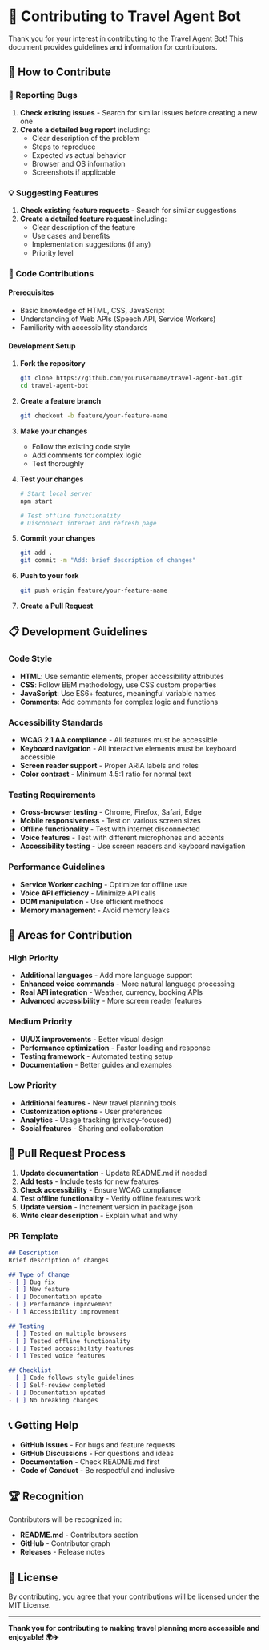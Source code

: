 # 🤝 Contributing to Travel Agent Bot

Thank you for your interest in contributing to the Travel Agent Bot! This document provides guidelines and information for contributors.

## 🎯 How to Contribute

### 🐛 Reporting Bugs

1. **Check existing issues** - Search for similar issues before creating a new one
2. **Create a detailed bug report** including:
   - Clear description of the problem
   - Steps to reproduce
   - Expected vs actual behavior
   - Browser and OS information
   - Screenshots if applicable

### 💡 Suggesting Features

1. **Check existing feature requests** - Search for similar suggestions
2. **Create a detailed feature request** including:
   - Clear description of the feature
   - Use cases and benefits
   - Implementation suggestions (if any)
   - Priority level

### 🔧 Code Contributions

#### Prerequisites
- Basic knowledge of HTML, CSS, JavaScript
- Understanding of Web APIs (Speech API, Service Workers)
- Familiarity with accessibility standards

#### Development Setup

1. **Fork the repository**
   ```bash
   git clone https://github.com/yourusername/travel-agent-bot.git
   cd travel-agent-bot
   ```

2. **Create a feature branch**
   ```bash
   git checkout -b feature/your-feature-name
   ```

3. **Make your changes**
   - Follow the existing code style
   - Add comments for complex logic
   - Test thoroughly

4. **Test your changes**
   ```bash
   # Start local server
   npm start
   
   # Test offline functionality
   # Disconnect internet and refresh page
   ```

5. **Commit your changes**
   ```bash
   git add .
   git commit -m "Add: brief description of changes"
   ```

6. **Push to your fork**
   ```bash
   git push origin feature/your-feature-name
   ```

7. **Create a Pull Request**

## 📋 Development Guidelines

### Code Style

- **HTML**: Use semantic elements, proper accessibility attributes
- **CSS**: Follow BEM methodology, use CSS custom properties
- **JavaScript**: Use ES6+ features, meaningful variable names
- **Comments**: Add comments for complex logic and functions

### Accessibility Standards

- **WCAG 2.1 AA compliance** - All features must be accessible
- **Keyboard navigation** - All interactive elements must be keyboard accessible
- **Screen reader support** - Proper ARIA labels and roles
- **Color contrast** - Minimum 4.5:1 ratio for normal text

### Testing Requirements

- **Cross-browser testing** - Chrome, Firefox, Safari, Edge
- **Mobile responsiveness** - Test on various screen sizes
- **Offline functionality** - Test with internet disconnected
- **Voice features** - Test with different microphones and accents
- **Accessibility testing** - Use screen readers and keyboard navigation

### Performance Guidelines

- **Service Worker caching** - Optimize for offline use
- **Voice API efficiency** - Minimize API calls
- **DOM manipulation** - Use efficient methods
- **Memory management** - Avoid memory leaks

## 🎯 Areas for Contribution

### High Priority
- **Additional languages** - Add more language support
- **Enhanced voice commands** - More natural language processing
- **Real API integration** - Weather, currency, booking APIs
- **Advanced accessibility** - More screen reader features

### Medium Priority
- **UI/UX improvements** - Better visual design
- **Performance optimization** - Faster loading and response
- **Testing framework** - Automated testing setup
- **Documentation** - Better guides and examples

### Low Priority
- **Additional features** - New travel planning tools
- **Customization options** - User preferences
- **Analytics** - Usage tracking (privacy-focused)
- **Social features** - Sharing and collaboration

## 🚀 Pull Request Process

1. **Update documentation** - Update README.md if needed
2. **Add tests** - Include tests for new features
3. **Check accessibility** - Ensure WCAG compliance
4. **Test offline functionality** - Verify offline features work
5. **Update version** - Increment version in package.json
6. **Write clear description** - Explain what and why

### PR Template

```markdown
## Description
Brief description of changes

## Type of Change
- [ ] Bug fix
- [ ] New feature
- [ ] Documentation update
- [ ] Performance improvement
- [ ] Accessibility improvement

## Testing
- [ ] Tested on multiple browsers
- [ ] Tested offline functionality
- [ ] Tested accessibility features
- [ ] Tested voice features

## Checklist
- [ ] Code follows style guidelines
- [ ] Self-review completed
- [ ] Documentation updated
- [ ] No breaking changes
```

## 📞 Getting Help

- **GitHub Issues** - For bugs and feature requests
- **GitHub Discussions** - For questions and ideas
- **Documentation** - Check README.md first
- **Code of Conduct** - Be respectful and inclusive

## 🏆 Recognition

Contributors will be recognized in:
- **README.md** - Contributors section
- **GitHub** - Contributor graph
- **Releases** - Release notes

## 📝 License

By contributing, you agree that your contributions will be licensed under the MIT License.

---

**Thank you for contributing to making travel planning more accessible and enjoyable! 🌍✈️** 